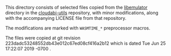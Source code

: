 This directory consists of selected files copied from the [libemulator]
directory in the [cloudabi-utils] repository, with minor modifications,
along with the accompanying LICENSE file from that repository.

The modifications are marked with `WASMTIME_*` preprocessor macros.

The files were copied at git revision
223dadc53248552db43e012c67ed08cf416a2b12
which is dated
Tue Jun 25 17:22:07 2019 -0700
.

[libemulator]: https://github.com/NuxiNL/cloudabi-utils/tree/master/src/libemulator
[cloudabi-utils]: https://github.com/NuxiNL/cloudabi-utils
